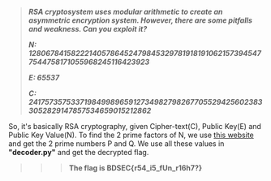 >***RSA cryptosystem uses modular arithmetic to create an asymmetric encryption system. However, there are some pitfalls and weakness. Can you exploit it?***
>
>***N: 1280678415822214057864524798453297819181910621573945477544758171055968245116423923***
>
>***E: 65537***
>
>***C: 241757357533719849989659127349827982677055294256023833052829147857534659015212862***

So, it's basically RSA cryptography, given Cipher-text(C), Public Key(E) and Public Key Value(N). To find the 2 prime factors of N, we use [this website](http://factordb.com/) and get the 2 prime numbers P and Q. We use all these values in **"decoder.py"** and get the decrypted flag.

>>>**The flag is BDSEC{r54_i5_fUn_r16h7?}**
